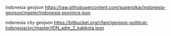 
indonesia geojson
https://raw.githubusercontent.com/superpikar/indonesia-geojson/master/indonesia-province.json

indonesia city geojson
https://bitbucket.org/rifani/geojson-political-indonesia/src/master/IDN_adm_2_kabkota.json